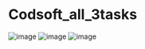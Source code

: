 # Codsoft_all_3tasks
![image](https://github.com/Teja205001/Codsoft_all_3tasks/assets/148524303/4d413a0c-fc98-439b-839d-1296c5c30949)
![image](https://github.com/Teja205001/Codsoft_all_3tasks/assets/148524303/bd792a61-f386-4f97-9f92-4463747a2d60)
![image](https://github.com/Teja205001/Codsoft_all_3tasks/assets/148524303/6a3b85a3-3a84-416f-8c67-5e92809b2932)

